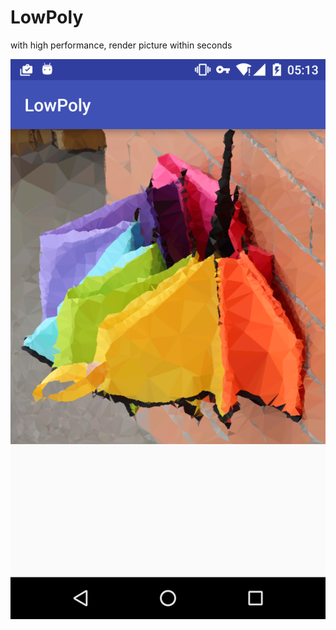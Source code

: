 # LowPoly

with high performance, render picture within seconds

![](app/Screenshot_20161001-051317.png)
